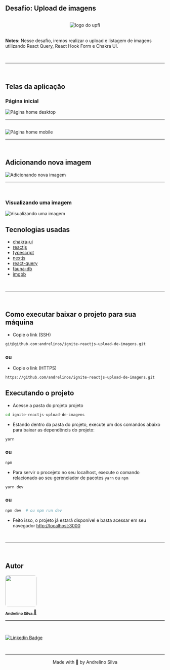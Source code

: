 ## Desafio: Upload de imagens

<div style="margin: 2rem; text-align: center">
<img src="screens/logo.svg" alt="logo do upfi" />
</div>

<p>
<strong>Notes:</strong> Nesse desafio, iremos realizar o upload e listagem de imagens utilizando React Query, React Hook Form e Chakra UI.
</p>
<br />

---

<br />

## Telas da aplicação
### Página inicial
<img src="screens/home.png" alt="Página home desktop" />

<br />

---

<br />

<img src="screens/home-mobile.png" alt="Página home mobile" />

<br />

---

<br />

## Adicionando nova imagem
<img src="screens/add-new-image.png" alt="Adicionando nova imagem" />

<br />

---

<br />

### Visualizando uma imagem
<img src="screens/image-view.png" alt="Visualizando uma imagem" />


## Tecnologias usadas

- [chakra-ui](https://chakra-ui.com)
- [reactjs](https://github.com/facebook/react)
- [typescript](https://github.com/Microsoft/TypeScript)
- [nextjs](https://github.com/vercel/next.js)
- [react-query](https://github.com/tannerlinsley/react-query)
- [fauna-db](https://fauna.com/)
- [imgbb](https://imgbb.com)

<br />

---

<br />

## Como executar baixar o projeto para sua máquina

- Copie o link (SSH)
```bash
git@github.com:andrelinos/ignite-reactjs-upload-de-imagens.git
```
### ou

- Copie o link (HTTPS)
```bash
https://github.com/andrelinos/ignite-reactjs-upload-de-imagens.git
```

## Executando o projeto
- Acesse a pasta do projeto projeto
```bash
cd ignite-reactjs-upload-de-imagens
```
- Estando dentro da pasta do projeto, execute um dos comandos abaixo para baixar as dependêncis do projeto:
```bash
yarn
```
### ou
```bash
npm
```
- Para servir o procejeto no seu localhost, execute o comando relacionado ao seu gerenciador de pacotes ``yarn`` ou ``npm``
```bash
yarn dev
```
### ou
```bash
npm dev  # ou npm run dev
```

- Feito isso, o projeto já estará disponível e basta acessar em seu navegador [http://localhost:3000](http://localhost:3000)

<br />

---

<br />

## Autor
<a href="https://app.rocketseat.com.br/me/andrelinosilva" title="Rocketseat">
<img style="border-radius: 8px;" src="https://github.com/andrelinos.png" width="100px;" alt="" />
<sub><br />
<b>Andrelino Silva</b></sub>  🚀</a>

<br />

---
<br />


[![Linkedin Badge](https://img.shields.io/badge/-Andrelino-blue?style=flat-square&logo=Linkedin&logoColor=white&link=https://www.linkedin.com/in/andrelinosilva/)](https://www.linkedin.com/in/andrelinosilva/)

<br>

---
<p align="center">Made with 💜 by Andrelino Silva</p>
